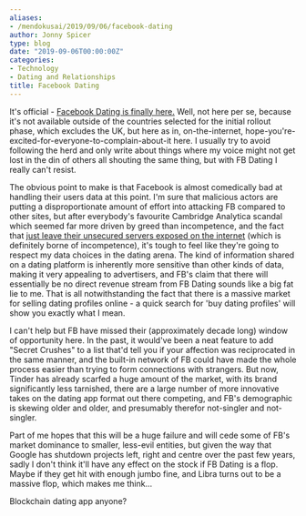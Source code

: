 ```yaml
---
aliases:
- /mendokusai/2019/09/06/facebook-dating
author: Jonny Spicer
type: blog
date: "2019-09-06T00:00:00Z"
categories:
- Technology
- Dating and Relationships
title: Facebook Dating
---
```

It's official - [Facebook Dating is finally here.](https://newsroom.fb.com/news/2019/09/facebook-dating/) Well, not here per se, because it's not available outside of the countries selected for the initial
rollout phase, which excludes the UK, but here as in, on-the-internet, hope-you're-excited-for-everyone-to-complain-about-it here. I usually try to avoid following the herd and only write about things where my
voice might not get lost in the din of others all shouting the same thing, but with FB Dating I really can't resist.

The obvious point to make is that Facebook is almost comedically bad at handling their users data at this point. I'm sure that malicious actors are putting a disproportionate amount of effort into attacking FB
compared to other sites, but after everybody's favourite Cambridge Analytica scandal which seemed far more driven by greed than incompetence, and the fact that [just leave their unsecured servers exposed on the
internet](https://techcrunch.com/2019/09/04/facebook-phone-numbers-exposed/) (which is definitely borne of incompetence), it's tough to feel like they're going to respect my data choices in the dating arena.
The kind of information shared on a dating platform is inherently more sensitive than other kinds of data, making it very appealing to advertisers, and FB's claim that there will essentially be no direct revenue
stream from FB Dating sounds like a big fat lie to me. That is all notwithstanding the fact that there is a massive market for selling dating profiles online - a quick search for 'buy dating profiles' will show
you exactly what I mean.

I can't help but FB have missed their (approximately decade long) window of opportunity here. In the past, it would've been a neat feature to add "Secret Crushes" to a list that'd tell you if your affection was
reciprocated in the same manner, and the built-in network of FB could have made the whole process easier than trying to form connections with strangers. But now, Tinder has already scarfed a huge amount of the market, with its brand significantly less tarnished, there are a large number of more innovative takes on the dating app format out there competing, and FB's demographic is skewing older and older, and presumably
therefor not-singler and not-singler.

Part of me hopes that this will be a huge failure and will cede some of FB's market dominance to smaller, less-evil entities, but given the way that Google has shutdown projects left, right and centre over the past
few years, sadly I don't think it'll have any effect on the stock if FB Dating is a flop. Maybe if they get hit with enough jumbo fine, and Libra turns out to be a massive flop, which makes me think...

Blockchain dating app anyone?
